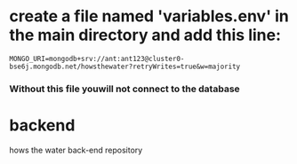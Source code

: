 
# create a file named 'variables.env' in the main directory and add this line:

```
MONGO_URI=mongodb+srv://ant:ant123@cluster0-bse6j.mongodb.net/howsthewater?retryWrites=true&w=majority
```

### Without this file youwill not connect to the database



# backend
hows the water back-end repository




